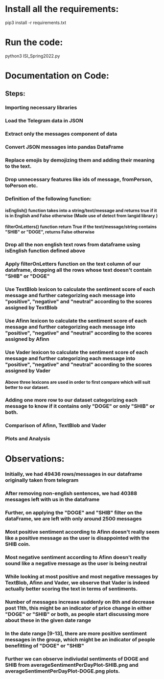 # Install all the requirements:

pip3 install -r requirements.txt

# Run the code:

python3 ISI_Spring2022.py 

# Documentation on Code:

## Steps:
### Importing necessary libraries
### Load the Telegram data in JSON
### Extract only the messages component of data
### Convert JSON messages into pandas DataFrame
### Replace emojis by demojizing them and adding their meaning to the text.
### Drop unnecessary features like ids of message, fromPerson, toPerson etc.
### Definition of the following function:
#### isEnglish() function takes into a string/text/message and returns true if it is in English and False otherwise (Made use of detect from langid library )
#### filterOnLetters() function return True if the text/message/string contains "SHIB" or "DOGE", returns False otherwise

### Drop all the non english text rows from dataframe using isEnglish function defined above
### Apply filterOnLetters function on the text column of our dataframe, dropping all the rows whose text doesn't contain "SHIB" or "DOGE"
### Use TextBlob lexicon to calculate the sentiment score of each message and further categorizing each message into "positive", "negative" and "neutral" according to the scores assigned by TextBlob
### Use Afinn lexicon to calculate the sentiment score of each message and further categorizing each message into "positive", "negative" and "neutral" according to the scores assigned by Afinn
### Use Vader lexicon to calculate the sentiment score of each message and further categorizing each message into "positive", "negative" and "neutral" according to the scores assigned by Vader
#### Above three lexicons are used in order to first compare which will suit better to our dataset.
### Adding one more row to our dataset categorizing each message to know if it contains only "DOGE" or only "SHIB" or both.
### Comparison of Afinn, TextBlob and Vader
### Plots and Analysis


# Observations:
### Initially, we had 49436 rows/messages in our dataframe originally taken from telegram
### After removing non-english sentences, we had 40388 messages left with us in the dataframe
### Further, on applying the "DOGE" and "SHIB" filter on the dataFrame, we are left with only around 2500 messages
### Most positive sentiment according to Afinn doesn't really seem like a positive message as the user is disappointed with the SHIB coin.
### Most negative sentiment according to Afinn doesn't really sound like a negative message as the user is being neutral
### While looking at most positive and most negative messages by TextBlob, Afinn and Vader, we observe that Vader is indeed actually better scoring the text in terms of sentiments.
### Number of messages increase suddenly on 8th and decrease post 11th, this might be an indicator of price change in either "DOGE" or "SHIB" or both, as people start discussing more about these in the given date range
### In the date range [9-13], there are more positive sentiment messages in the group, which might be an indicator of people benefitting of "DOGE" or "SHIB"
### Further we can observe indiviudal sentiments of DOGE and SHIB from averageSentimentPerDayPlot-SHIB.png and averageSentimentPerDayPlot-DOGE.png plots.
